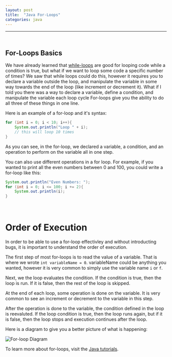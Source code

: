 ```yaml
---
layout: post
title:  "Java For-Loops"
categories: java
---
```

***
## <br/> For-Loops Basics

We have already learned that [while-loops]({{site.baseurl}}/java/2019/06/18/While-Loops.html) are good for looping code while a condition is true, but what if we want to loop some code a specific number of times? We saw that while loops could do this, however it requires you to declare a variable outside the loop, and manipulate the variable in some way towards the end of the loop (like increment or decrement it). What if I told you there was a way to declare a variable, define a condition, and manipulate the variable each loop cycle For-loops give you the ability to do all three of these things in one line. 

Here is an example of a for-loop and it's syntax:
```java
for (int i = 0; i < 10; i++){
    System.out.println("Loop " + i);
    // this will loop 10 times
}
``` 
As you can see, in the for-loop, we declared a variable, a condition, and an operation to perform on the variable all in one step.

You can also use different operations in a for loop. For example, if you wanted to print all the even numbers between 0 and 100, you could write a for-loop like this:
```java
System.out.println("Even Numbers: ");
for (int i = 0; i <= 100; i += 2){
    System.out.println(i);
}
```

# <br/> Order of Execution

In order to be able to use a for-loop effectivley and without introducting bugs, it is important to understand the order of execution.

The first step of most for-loops is to read the value of a variable. That is where we wrote `int variableName = 0`. variableName could be anything you wanted, however it is very common to simply use the variable name `i` or `f`.

Next, we the loop evaluates the condition. If the condition is true, then the loop is run. If it is false, then the rest of the loop is skipped. 

At the end of each loop, some operation is done on the variable. It is very common to see an increment or decrement to the variable in this step. 

After the operation is done to the variable, the condition defined in the loop is reevaluted. If the loop condition is true, then the loop runs again, but if it is false, then the loop stops and execution continues after the loop.

Here is a diagram to give you a better picture of what is happening:

![For-loop Diagram]({{site.baseurl}}/assets/images/tutorials/java/for-loops/FORLOOP.jpg)

To learn more about for-loops, visit the [Java tutorials](https://docs.oracle.com/javase/tutorial/java/nutsandbolts/for.html).